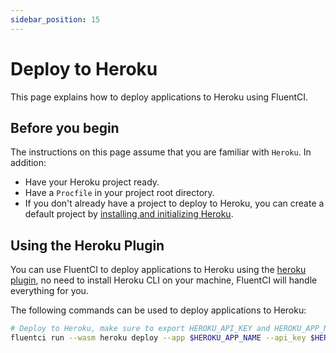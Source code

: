 ```yaml
---
sidebar_position: 15
---
```


# Deploy to Heroku

This page explains how to deploy applications to Heroku using FluentCI.

## Before you begin

The instructions on this page assume that you are familiar with `Heroku`. In addition:

- Have your Heroku project ready.
- Have a `Procfile` in your project root directory.
- If you don't already have a project to deploy to Heroku, you can create a default project by [installing and initializing Heroku](https://devcenter.heroku.com/).

## Using the Heroku Plugin

You can use FluentCI to deploy applications to Heroku using the [heroku plugin](https://github.com/fluent-ci-templates/heroku-pipeline), no need to install Heroku CLI on your machine, FluentCI will handle everything for you.

The following commands can be used to deploy applications to Heroku:

```bash
# Deploy to Heroku, make sure to export HEROKU_API_KEY and HEROKU_APP_NAME
fluentci run --wasm heroku deploy --app $HEROKU_APP_NAME --api_key $HEROKU_API_KEY
```
